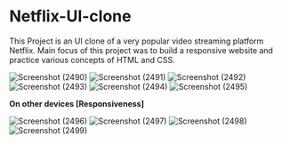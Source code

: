 # Netflix-UI-clone
This Project is an UI clone of a very popular video streaming platform Netflix. Main focus of this project was to build a responsive website and practice various concepts of HTML and CSS. 

![Screenshot (2490)](https://github.com/PrathameshWankhede4/Netflix-UI-clone/assets/132122543/f8baa7f6-2796-4f1c-aba5-25f190f0e56d)
![Screenshot (2491)](https://github.com/PrathameshWankhede4/Netflix-UI-clone/assets/132122543/2428d13d-55f7-4b8d-bca5-0e5806d31970)
![Screenshot (2492)](https://github.com/PrathameshWankhede4/Netflix-UI-clone/assets/132122543/8bfd24a9-4daa-472c-9f4b-399bd61470ca)
![Screenshot (2493)](https://github.com/PrathameshWankhede4/Netflix-UI-clone/assets/132122543/aa2aabc8-d0a7-479f-8a76-7db1532b4ffa)
![Screenshot (2494)](https://github.com/PrathameshWankhede4/Netflix-UI-clone/assets/132122543/3841e7b7-c299-4cd6-9808-9a0e81d31f5f)
![Screenshot (2495)](https://github.com/PrathameshWankhede4/Netflix-UI-clone/assets/132122543/ac919ab5-3bc8-4105-983f-52a3439ff821)


**On other devices [Responsiveness]**

![Screenshot (2496)](https://github.com/PrathameshWankhede4/Netflix-UI-clone/assets/132122543/d73a05ed-98ab-48e4-af45-da2f23af1ad7)
![Screenshot (2497)](https://github.com/PrathameshWankhede4/Netflix-UI-clone/assets/132122543/7c3f194d-b4c8-4a45-9809-4ed1436350e1)
![Screenshot (2498)](https://github.com/PrathameshWankhede4/Netflix-UI-clone/assets/132122543/d445ef62-3361-419b-840b-738c895011b8)
![Screenshot (2499)](https://github.com/PrathameshWankhede4/Netflix-UI-clone/assets/132122543/5f9c42af-ee3f-4edd-a022-9fca21a183e9)



